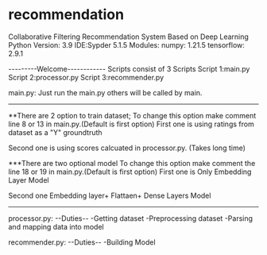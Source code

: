 # recommendation
Collaborative Filtering Recommendation System Based on Deep Learning
Python Version: 3.9
IDE:Sypder 5.1.5
Modules:
numpy: 1.21.5
tensorflow: 2.9.1

---------Welcome------------
Scripts consist of 3 Scripts
Script 1:main.py
Script 2:processor.py
Script 3:recommender.py

main.py: Just run the main.py others will be called by main.

-------------------------------------------------------------------------------------
**There are 2 option to train dataset;
To change this option make comment line 8 or 13 in main.py.(Default is first option)
First one is using ratings from dataset as a "Y" groundtruth

Second one is using scores calcuated in processor.py. (Takes long time)

***There are two optional model
To change this option make comment the line 18 or 19 in main.py.(Default is first option)
First one is Only Embedding Layer Model

Second one Embedding layer+ Flattaen+ Dense Layers Model

--------------------------------------------------------------------------------------------
processor.py:
--Duties--
-Getting dataset
-Preprocessing dataset
-Parsing and mapping data into model


recommender.py:
--Duties--
-Building Model


